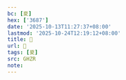 ```yaml
---
bc: [㚇]
hex: ['3687']
date: '2025-10-13T11:27:37+08:00'
lastmod: '2025-10-24T12:19:12+08:00'
title: 󰘰
url: 󰘰
tags: [㚇]
src: GHZR
note:
---
```

